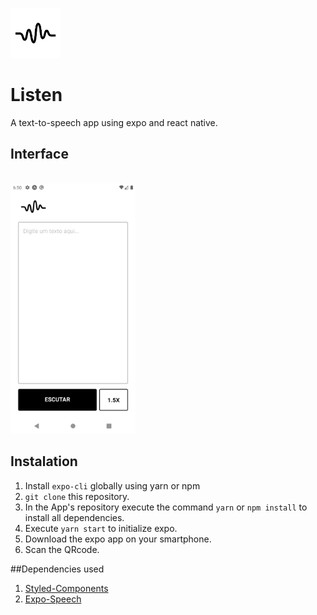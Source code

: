 <img src="https://github.com/enzocsantos18/listen/blob/master/assets/icon.png" height="80" width="80" ><br>
# Listen
A text-to-speech app using expo and react native.

## Interface
<br><img src="https://github.com/enzocsantos18/listen/blob/master/assets/layout.png" height="400" width="auto" ><br>

## Instalation
1. Install `expo-cli` globally using yarn or npm
2. `git clone` this repository.
3. In the App's repository execute the command `yarn` or `npm install` to install all dependencies.
4. Execute `yarn start` to initialize expo.
5. Download the expo app on your smartphone.
6. Scan the QRcode.

##Dependencies used
1. [Styled-Components](https://styled-components.com/)
2. [Expo-Speech](https://docs.expo.io/versions/latest/sdk/speech/)
